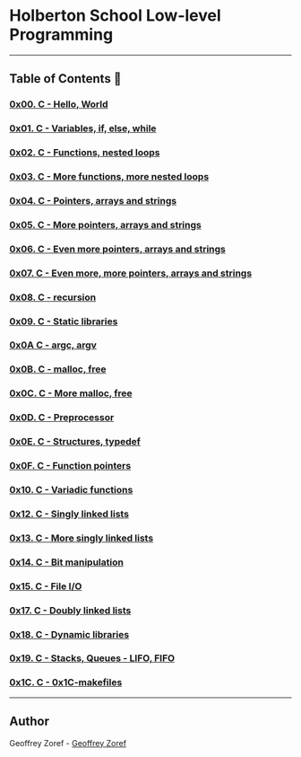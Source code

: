 # Holberton School Low-level Programming

---
## Table of Contents :open_file_folder:

### [0x00. C - Hello, World](./0x00-hello_world)

### [0x01. C - Variables, if, else, while](./0x01-variables_if_else_while)

### [0x02. C - Functions, nested loops](./0x02-functions_nested_loops)

### [0x03. C - More functions, more nested loops](./0x03-more_functions_nested_loops)

### [0x04. C - Pointers, arrays and strings](./0x04-pointers_arrays_strings)

### [0x05. C - More pointers, arrays and strings](./0x05-pointers_arrays_strings)

### [0x06. C - Even more pointers, arrays and strings](./0x06-pointers_arrays_strings)

### [0x07. C - Even more, more pointers, arrays and strings](./0x07-pointers_arrays_strings)

### [0x08. C - recursion](./0x08-recursion)

### [0x09. C - Static libraries](./0x09-static_libraries)

### [0x0A C -  argc, argv](./0x0A-argc_argv)

### [0x0B. C - malloc, free](./0x0B-malloc_free)

### [0x0C. C - More malloc, free](./0x0C-more_malloc_free)

### [0x0D. C - Preprocessor](./0x0D-preprocessor)

### [0x0E. C - Structures, typedef](./0x0E-structures_typedef)

### [0x0F. C - Function pointers](./0x0F-function_pointers)

### [0x10. C - Variadic functions](./0x10-variadic_functions)

### [0x12. C - Singly linked lists](./0x12-singly_linked_lists)

### [0x13. C - More singly linked lists](./0x13-more_singly_linked_lists)

### [0x14. C - Bit manipulation](./0x14-bit_manipulation)

### [0x15. C - File I/O](./0x15-file_io)

### [0x17. C - Doubly linked lists](./0x17-doubly_linked_lists)

### [0x18. C - Dynamic libraries](./0x18-dynamic_libraries)

### [0x19. C - Stacks, Queues - LIFO, FIFO](./0x19-stacks_queues_lifo_fifo)

### [0x1C. C - 0x1C-makefiles](./0x1C-makefiles)

---

## Author
 Geoffrey Zoref - [Geoffrey Zoref](https://github.com/gzoref)